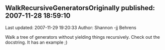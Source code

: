 ## WalkRecursiveGeneratorsOriginally published: 2007-11-28 18:59:10 
Last updated: 2007-11-29 19:20:33 
Author: Shannon -jj Behrens 
 
Walk a tree of generators without yielding things recursively.  Check out the docstring.  It has an example ;)